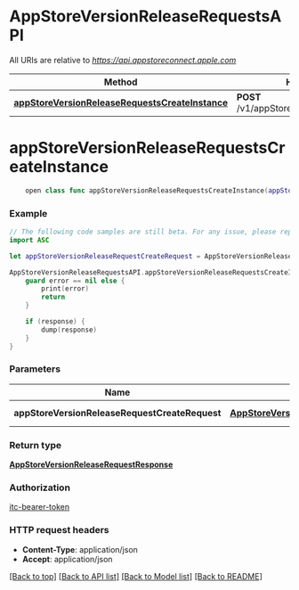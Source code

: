 # AppStoreVersionReleaseRequestsAPI

All URIs are relative to *https://api.appstoreconnect.apple.com*

Method | HTTP request | Description
------------- | ------------- | -------------
[**appStoreVersionReleaseRequestsCreateInstance**](AppStoreVersionReleaseRequestsAPI.md#appstoreversionreleaserequestscreateinstance) | **POST** /v1/appStoreVersionReleaseRequests | 


# **appStoreVersionReleaseRequestsCreateInstance**
```swift
    open class func appStoreVersionReleaseRequestsCreateInstance(appStoreVersionReleaseRequestCreateRequest: AppStoreVersionReleaseRequestCreateRequest, completion: @escaping (_ data: AppStoreVersionReleaseRequestResponse?, _ error: Error?) -> Void)
```



### Example
```swift
// The following code samples are still beta. For any issue, please report via http://github.com/OpenAPITools/openapi-generator/issues/new
import ASC

let appStoreVersionReleaseRequestCreateRequest = AppStoreVersionReleaseRequestCreateRequest(data: AppStoreVersionReleaseRequestCreateRequest_data(type: "type_example", relationships: AppStoreReviewDetailCreateRequest_data_relationships(appStoreVersion: AppStoreReviewDetailCreateRequest_data_relationships_appStoreVersion(data: AppClipDefaultExperience_relationships_releaseWithAppStoreVersion_data(type: "type_example", id: "id_example"))))) // AppStoreVersionReleaseRequestCreateRequest | AppStoreVersionReleaseRequest representation

AppStoreVersionReleaseRequestsAPI.appStoreVersionReleaseRequestsCreateInstance(appStoreVersionReleaseRequestCreateRequest: appStoreVersionReleaseRequestCreateRequest) { (response, error) in
    guard error == nil else {
        print(error)
        return
    }

    if (response) {
        dump(response)
    }
}
```

### Parameters

Name | Type | Description  | Notes
------------- | ------------- | ------------- | -------------
 **appStoreVersionReleaseRequestCreateRequest** | [**AppStoreVersionReleaseRequestCreateRequest**](AppStoreVersionReleaseRequestCreateRequest.md) | AppStoreVersionReleaseRequest representation | 

### Return type

[**AppStoreVersionReleaseRequestResponse**](AppStoreVersionReleaseRequestResponse.md)

### Authorization

[itc-bearer-token](../README.md#itc-bearer-token)

### HTTP request headers

 - **Content-Type**: application/json
 - **Accept**: application/json

[[Back to top]](#) [[Back to API list]](../README.md#documentation-for-api-endpoints) [[Back to Model list]](../README.md#documentation-for-models) [[Back to README]](../README.md)

